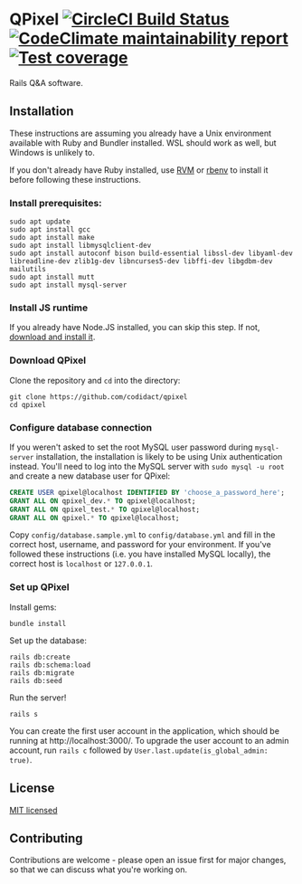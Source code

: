 # QPixel [![CircleCI Build Status](https://circleci.com/gh/ArtOfCode-/qpixel.svg?style=svg)](https://circleci.com/gh/ArtOfCode-/qpixel) [![CodeClimate maintainability report](https://codeclimate.com/github/ArtOfCode-/qpixel/badges/gpa.svg)](https://codeclimate.com/github/ArtOfCode-/qpixel) [![Test coverage](https://coveralls.io/repos/github/ArtOfCode-/qpixel/badge.svg?branch=master)](https://coveralls.io/github/ArtOfCode-/qpixel?branch=master)
Rails Q&A software.

## Installation
These instructions are assuming you already have a Unix environment available with Ruby and Bundler installed. WSL should work as well, but Windows is unlikely to.

If you don't already have Ruby installed, use [RVM](https://rvm.io/) or [rbenv](https://github.com/rbenv/rbenv#installation) to install it before following these instructions.

### Install prerequisites:

    sudo apt update
    sudo apt install gcc
    sudo apt install make
    sudo apt install libmysqlclient-dev
    sudo apt install autoconf bison build-essential libssl-dev libyaml-dev libreadline-dev zlib1g-dev libncurses5-dev libffi-dev libgdbm-dev mailutils
    sudo apt install mutt
    sudo apt install mysql-server
    
### Install JS runtime
If you already have Node.JS installed, you can skip this step. If not, [download and install it](https://nodejs.org/en/download/).
    
### Download QPixel
Clone the repository and `cd` into the directory:

    git clone https://github.com/codidact/qpixel
    cd qpixel

### Configure database connection
If you weren't asked to set the root MySQL user password during `mysql-server` installation, the installation is likely to be using Unix authentication instead. You'll need to log into the MySQL server with `sudo mysql -u root` and create a new database user for QPixel:

```sql
CREATE USER qpixel@localhost IDENTIFIED BY 'choose_a_password_here';
GRANT ALL ON qpixel_dev.* TO qpixel@localhost;
GRANT ALL ON qpixel_test.* TO qpixel@localhost;
GRANT ALL ON qpixel.* TO qpixel@localhost;
```

Copy `config/database.sample.yml` to `config/database.yml` and fill in the correct host, username, and password for your environment. If you've followed these instructions (i.e. you have installed MySQL locally), the correct host is `localhost` or `127.0.0.1`.

### Set up QPixel
Install gems:

    bundle install
    
Set up the database:

    rails db:create
    rails db:schema:load
    rails db:migrate
    rails db:seed

Run the server!

    rails s

You can create the first user account in the application, which should be running at http://localhost:3000/. To upgrade the user account to an admin account, run `rails c` followed by `User.last.update(is_global_admin: true)`.

## License
[MIT licensed](https://github.com/ArtOfCode-/qpixel/blob/master/LICENSE)

## Contributing
Contributions are welcome - please open an issue first for major changes, so that we can discuss what you're working on.
